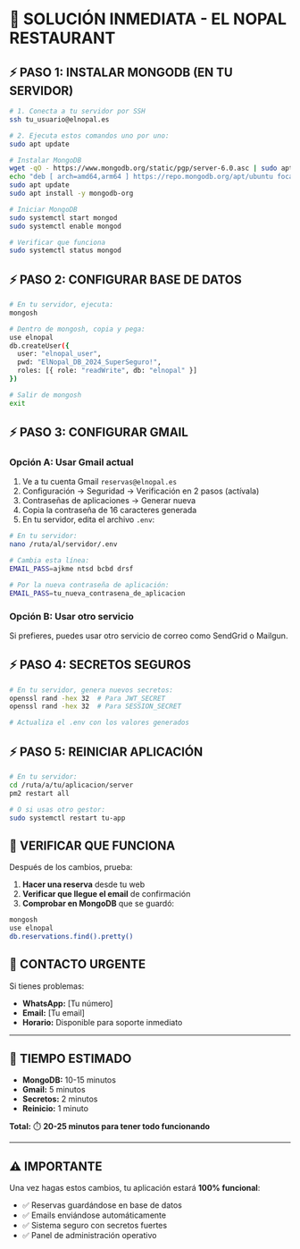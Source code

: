 # 🚀 SOLUCIÓN INMEDIATA - EL NOPAL RESTAURANT

## ⚡ PASO 1: INSTALAR MONGODB (EN TU SERVIDOR)

```bash
# 1. Conecta a tu servidor por SSH
ssh tu_usuario@elnopal.es

# 2. Ejecuta estos comandos uno por uno:
sudo apt update

# Instalar MongoDB
wget -qO - https://www.mongodb.org/static/pgp/server-6.0.asc | sudo apt-key add -
echo "deb [ arch=amd64,arm64 ] https://repo.mongodb.org/apt/ubuntu focal/mongodb-org/6.0 multiverse" | sudo tee /etc/apt/sources.list.d/mongodb-org-6.0.list
sudo apt update
sudo apt install -y mongodb-org

# Iniciar MongoDB
sudo systemctl start mongod
sudo systemctl enable mongod

# Verificar que funciona
sudo systemctl status mongod
```

## ⚡ PASO 2: CONFIGURAR BASE DE DATOS

```bash
# En tu servidor, ejecuta:
mongosh

# Dentro de mongosh, copia y pega:
use elnopal
db.createUser({
  user: "elnopal_user",
  pwd: "ElNopal_DB_2024_SuperSeguro!",
  roles: [{ role: "readWrite", db: "elnopal" }]
})

# Salir de mongosh
exit
```

## ⚡ PASO 3: CONFIGURAR GMAIL

### Opción A: Usar Gmail actual
1. Ve a tu cuenta Gmail `reservas@elnopal.es`
2. Configuración → Seguridad → Verificación en 2 pasos (actívala)
3. Contraseñas de aplicaciones → Generar nueva
4. Copia la contraseña de 16 caracteres generada
5. En tu servidor, edita el archivo `.env`:

```bash
# En tu servidor:
nano /ruta/al/servidor/.env

# Cambia esta línea:
EMAIL_PASS=ajkme ntsd bcbd drsf

# Por la nueva contraseña de aplicación:
EMAIL_PASS=tu_nueva_contrasena_de_aplicacion
```

### Opción B: Usar otro servicio
Si prefieres, puedes usar otro servicio de correo como SendGrid o Mailgun.

## ⚡ PASO 4: SECRETOS SEGUROS

```bash
# En tu servidor, genera nuevos secretos:
openssl rand -hex 32  # Para JWT_SECRET
openssl rand -hex 32  # Para SESSION_SECRET

# Actualiza el .env con los valores generados
```

## ⚡ PASO 5: REINICIAR APLICACIÓN

```bash
# En tu servidor:
cd /ruta/a/tu/aplicacion/server
pm2 restart all

# O si usas otro gestor:
sudo systemctl restart tu-app
```

## 🧪 VERIFICAR QUE FUNCIONA

Después de los cambios, prueba:

1. **Hacer una reserva** desde tu web
2. **Verificar que llegue el email** de confirmación
3. **Comprobar en MongoDB** que se guardó:

```bash
mongosh
use elnopal
db.reservations.find().pretty()
```

## 📱 CONTACTO URGENTE

Si tienes problemas:
- **WhatsApp:** [Tu número]
- **Email:** [Tu email]
- **Horario:** Disponible para soporte inmediato

---

## 🎯 TIEMPO ESTIMADO

- **MongoDB:** 10-15 minutos
- **Gmail:** 5 minutos  
- **Secretos:** 2 minutos
- **Reinicio:** 1 minuto

**Total:** ⏱️ **20-25 minutos para tener todo funcionando**

---

## ⚠️ IMPORTANTE

Una vez hagas estos cambios, tu aplicación estará **100% funcional**:
- ✅ Reservas guardándose en base de datos
- ✅ Emails enviándose automáticamente
- ✅ Sistema seguro con secretos fuertes
- ✅ Panel de administración operativo